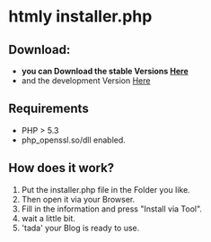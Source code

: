 htmly installer.php
===============

Download:
---------------
* <b>you can Download the stable Versions [Here](https://github.com/Kanti/htmly-installer/releases)</b>
* and the development Version [Here](https://github.com/Kanti/htmly-installer/archive/master.zip)

Requirements
---------------
* PHP > 5.3
* php_openssl.so/dll enabled.

How does it work?
---------------
1. Put the installer.php file in the Folder you like.
2. Then open it via your Browser.
3. Fill in the information and press "Install via Tool".
4. wait a little bit.
5. 'tada' your Blog is ready to use.
